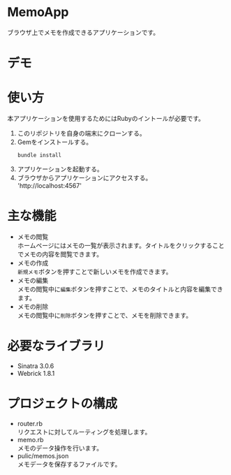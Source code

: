 # MemoApp
ブラウザ上でメモを作成できるアプリケーションです。

# デモ

# 使い方
本アプリケーションを使用するためにはRubyのイントールが必要です。
1. このリポジトリを自身の端末にクローンする。
2. Gemをインストールする。
    ```
    bundle install
    ```
3. アプリケーションを起動する。
4. ブラウザからアプリケーションにアクセスする。\
'http://localhost:4567'

# 主な機能
* メモの閲覧\
ホームページにはメモの一覧が表示されます。タイトルをクリックすることでメモの内容を閲覧できます。
* メモの作成\
``新規メモ``ボタンを押すことで新しいメモを作成できます。
* メモの編集\
メモの閲覧中に``編集``ボタンを押すことで、メモのタイトルと内容を編集できます。
* メモの削除\
メモの閲覧中に``削除``ボタンを押すことで、メモを削除できます。

# 必要なライブラリ
* Sinatra 3.0.6
* Webrick 1.8.1

# プロジェクトの構成
* router.rb\
リクエストに対してルーティングを処理します。
* memo.rb\
メモのデータ操作を行います。
* pulic/memos.json\
メモデータを保存するファイルです。
